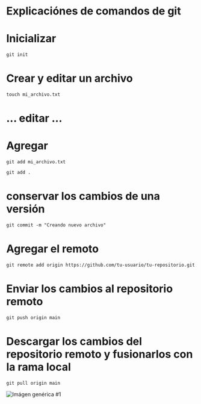 # Explicaciónes de comandos de git

# Inicializar
```
git init
```
# Crear y editar un archivo
```
touch mi_archivo.txt
```
# ... editar ...

# Agregar
```
git add mi_archivo.txt

git add .
```
# conservar los cambios de una versión
```
git commit -m "Creando nuevo archivo"
```
# Agregar el remoto
```
git remote add origin https://github.com/tu-usuario/tu-repositorio.git
```
# Enviar los cambios al repositorio remoto
```
git push origin main
```
# Descargar los cambios del repositorio remoto y fusionarlos con la rama local
```
git pull origin main
```
![Imágen genérica #1](https://www.google.com/url?sa=i&url=https%3A%2F%2Fwww.pexels.com%2Fsearch%2Fcat%2F&psig=AOvVaw1pwvnUmr4ITyJaSoesixwI&ust=1731722672378000&source=images&cd=vfe&opi=89978449&ved=0CBEQjRxqFwoTCMiU3-ef3YkDFQAAAAAdAAAAABAE)